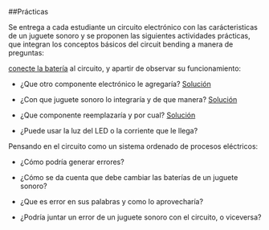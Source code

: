 ##Prácticas



Se entrega a cada estudiante un circuito electrónico con las carácteristicas de un juguete sonoro y se proponen las siguientes actividades prácticas, que integran los conceptos básicos del circuit bending a manera de preguntas:


[conecte la batería](solucion001.md) al circuito, y apartir de observar su funcionamiento:

- ¿Que otro componente electrónico le agregaría? [Solución](solupractica001.md)

- ¿Con que juguete sonoro lo integraría y de que manera? [Solución](solupractica100.md)

- ¿Que componente reemplazaría y por cual? [Solución](solupractica200.md)

- ¿Puede usar la luz del LED o la corriente que le llega?

Pensando en el circuito como un sistema ordenado de procesos eléctricos:

- ¿Cómo podría generar errores?

- ¿Cómo se da cuenta que debe cambiar las baterías de un juguete sonoro?

- ¿Que es error en sus palabras y como lo aprovecharía?

- ¿Podría juntar un error de un juguete sonoro con el circuito, o viceversa?

























